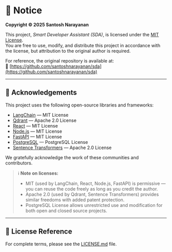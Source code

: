 # 📌 Notice

**Copyright © 2025 Santosh Narayanan**

This project, *Smart Developer Assistant (SDA)*, is licensed under the [MIT License](./LICENSE.md).  
You are free to use, modify, and distribute this project in accordance with the license, but attribution to the original author is required.

For reference, the original repository is available at:  
🔗 [https://github.com/santoshnarayanan/sda](https://github.com/santoshnarayanan/sda)

---

## 🙏 Acknowledgements

This project uses the following open-source libraries and frameworks:

- [LangChain](https://github.com/langchain-ai/langchain) — MIT License  
- [Qdrant](https://github.com/qdrant/qdrant) — Apache 2.0 License  
- [React](https://github.com/facebook/react) — MIT License  
- [Node.js](https://github.com/nodejs/node) — MIT License  
- [FastAPI](https://github.com/tiangolo/fastapi) — MIT License  
- [PostgreSQL](https://www.postgresql.org/) — PostgreSQL License  
- [Sentence Transformers](https://github.com/UKPLab/sentence-transformers) — Apache 2.0 License  

We gratefully acknowledge the work of these communities and contributors.

> ℹ️ **Note on licenses:**  
> - MIT (used by LangChain, React, Node.js, FastAPI) is permissive — you can reuse the code freely as long as you credit the author.  
> - Apache 2.0 (used by Qdrant, Sentence Transformers) provides similar freedoms with added patent protection.  
> - PostgreSQL License allows unrestricted use and modification for both open and closed source projects.

---

## 📜 License Reference

For complete terms, please see the [LICENSE.md](./LICENSE.md) file.
